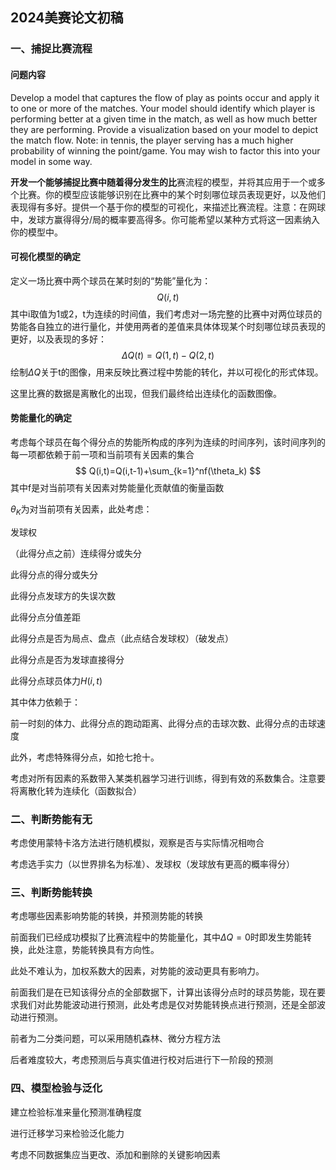 ## 2024美赛论文初稿



### 一、捕捉比赛流程

#### 问题内容

Develop a model that captures the flow of play as points occur and apply it to one or more of the matches. Your model should identify which player is performing better at a given time in the match, as well as how much better they are performing. Provide a visualization based on your model to depict the match flow. Note: in tennis, the player serving has a much higher probability of winning the point/game. You may wish to factor this into your model in some way.

**开发一个能够捕捉比赛中随着得分发生的比**赛流程的模型，并将其应用于一个或多个比赛。你的模型应该能够识别在比赛中的某个时刻哪位球员表现更好，以及他们表现得有多好。提供一个基于你的模型的可视化，来描述比赛流程。注意：在网球中，发球方赢得得分/局的概率要高得多。你可能希望以某种方式将这一因素纳入你的模型中。



#### 可视化模型的确定

定义一场比赛中两个球员在某时刻的“势能”量化为：
$$
Q(i,t)
$$
其中i取值为1或2，t为连续的时间值，我们考虑对一场完整的比赛中对两位球员的势能各自独立的进行量化，并使用两者的差值来具体体现某个时刻哪位球员表现的更好，以及表现的多好：
$$
\Delta{Q(t)}=Q(1,t)-Q(2,t)
$$
绘制$\Delta{Q}$关于t的图像，用来反映比赛过程中势能的转化，并以可视化的形式体现。

这里比赛的数据是离散化的出现，但我们最终给出连续化的函数图像。

#### 势能量化的确定

考虑每个球员在每个得分点的势能所构成的序列为连续的时间序列，该时间序列的每一项都依赖于前一项和当前项有关因素的集合
$$
Q(i,t)=Q(i,t-1)+\sum_{k=1}^nf(\theta_k)
$$
其中f是对当前项有关因素对势能量化贡献值的衡量函数

$\theta_K$为对当前项有关因素，此处考虑：

发球权

（此得分点之前）连续得分或失分

此得分点的得分或失分

此得分点发球方的失误次数

此得分点分值差距

此得分点是否为局点、盘点（此点结合发球权）（破发点）

此得分点是否为发球直接得分

此得分点球员体力$H(i,t)$

其中体力依赖于：

前一时刻的体力、此得分点的跑动距离、此得分点的击球次数、此得分点的击球速度



此外，考虑特殊得分点，如抢七抢十。



考虑对所有因素的系数带入某类机器学习进行训练，得到有效的系数集合。注意要将离散化转为连续化（函数拟合）



### 二、判断势能有无

考虑使用蒙特卡洛方法进行随机模拟，观察是否与实际情况相吻合

考虑选手实力（以世界排名为标准）、发球权（发球放有更高的概率得分）

### 三、判断势能转换

考虑哪些因素影响势能的转换，并预测势能的转换

前面我们已经成功模拟了比赛流程中的势能量化，其中$\Delta{Q}=0$时即发生势能转换，此处注意，势能转换具有方向性。

此处不难认为，加权系数大的因素，对势能的波动更具有影响力。

前面我们是在已知该得分点的全部数据下，计算出该得分点时的球员势能，现在要求我们对此势能波动进行预测，此处考虑是仅对势能转换点进行预测，还是全部波动进行预测。

前者为二分类问题，可以采用随机森林、微分方程方法

后者难度较大，考虑预测后与真实值进行校对后进行下一阶段的预测

### 四、模型检验与泛化

建立检验标准来量化预测准确程度

进行迁移学习来检验泛化能力

考虑不同数据集应当更改、添加和删除的关键影响因素
